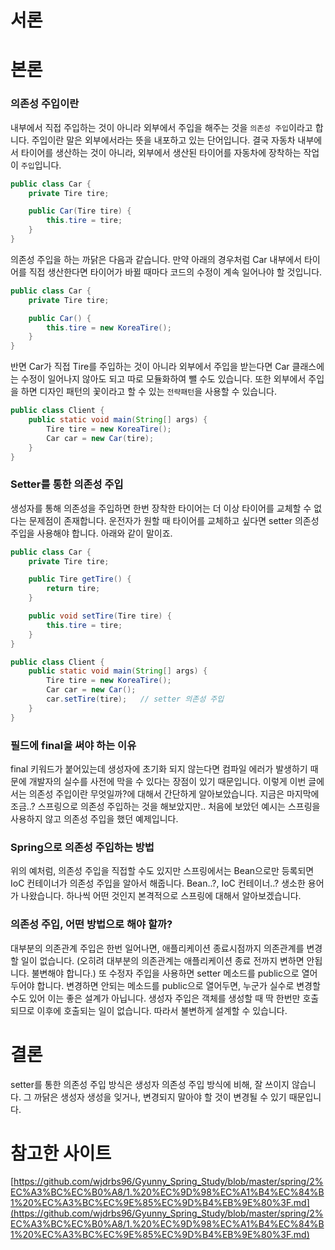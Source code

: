 # 서론

# 본론

### 의존성 주입이란 

내부에서 직접 주입하는 것이 아니라 외부에서 주입을 해주는 것을 `의존성 주입`이라고 합니다. 주입이란 말은 외부에서라는 뜻을 내포하고 있는 단어입니다. 결국 자동차 내부에서 타이어를 생산하는 것이 아니라, 외부에서 생산된 타이어를 자동차에 장착하는 작업이 `주입`입니다. 

```java
public class Car {
    private Tire tire;

    public Car(Tire tire) {
        this.tire = tire;
    }
}
```

의존성 주입을 하는 까닭은 다음과 같습니다. 만약 아래의 경우처럼 Car 내부에서 타이어를 직접 생산한다면 타이어가 바뀔 때마다 코드의 수정이 계속 일어나야 할 것입니다. 

```java
public class Car {
    private Tire tire;

    public Car() {
        this.tire = new KoreaTire();
    }
}
```

반면 Car가 직접 Tire를 주입하는 것이 아니라 외부에서 주입을 받는다면 Car 클래스에는 수정이 일어나지 않아도 되고 따로 모듈화하여 뺄 수도 있습니다. 또한 외부에서 주입을 하면 디자인 패턴의 꽃이라고 할 수 있는 `전략패턴`을 사용할 수 있습니다.

```java
public class Client {
    public static void main(String[] args) {
        Tire tire = new KoreaTire();
        Car car = new Car(tire);
    }
}
```

### Setter를 통한 의존성 주입

생성자를 통해 의존성을 주입하면 한번 장착한 타이어는 더 이상 타이어를 교체할 수 없다는 문제점이 존재합니다. 운전자가 원할 때 타이어를 교체하고 싶다면 setter 의존성 주입을 사용해야 합니다. 아래와 같이 말이죠. 

```java
public class Car {
    private Tire tire;

    public Tire getTire() {
        return tire;
    }

    public void setTire(Tire tire) {
        this.tire = tire;
    }
}

public class Client {
    public static void main(String[] args) {
        Tire tire = new KoreaTire();
        Car car = new Car();
        car.setTire(tire);   // setter 의존성 주입
    }
}
```

### 필드에 final을 써야 하는 이유

final 키워드가 붙어있는데 생성자에 초기화 되지 않는다면 컴파일 에러가 발생하기 때문에 개발자의 실수를 사전에 막을 수 있다는 장점이 있기 때문입니다. 
이렇게 이번 글에서는 의존성 주입이란 무엇일까?에 대해서 간단하게 알아보았습니다. 지금은 마지막에 조금..? 스프링으로 의존성 주입하는 것을 해보았지만.. 처음에 보았던 예시는 스프링을 사용하지 않고 의존성 주입을 했던 예제입니다.

### Spring으로 의존성 주입하는 방법

위의 예처럼, 의존성 주입을 직접할 수도 있지만 스프링에서는 Bean으로만 등록되면 IoC 컨테이너가 의존성 주입을 알아서 해줍니다. Bean..?, IoC 컨테이너..? 생소한 용어가 나왔습니다. 하나씩 어떤 것인지 본격적으로 스프링에 대해서 알아보겠습니다.

### 의존성 주입, 어떤 방법으로 해야 할까?

대부분의 의존관계 주입은 한번 일어나면, 애플리케이션 종료시점까지 의존관계를 변경할 일이 없습니다. (오히려 대부분의 의존관계는 애플리케이션 종료 전까지 변하면 안됩니다. 불변해야 합니다.)
또 수정자 주입을 사용하면 setter 메소드를 public으로 열어두어야 합니다. 변경하면 안되는 메소드를 public으로 열어두면, 누군가 실수로 변경할 수도 있어 이는 좋은 설계가 아닙니다. 
생성자 주입은 객체를 생성할 때 딱 한번만 호출되므로 이후에 호출되는 일이 없습니다. 따라서 불변하게 설계할 수 있습니다.

# 결론

setter를 통한 의존성 주입 방식은 생성자 의존성 주입 방식에 비해, 잘 쓰이지 않습니다. 그 까닭은 생성자 생성을 잊거나, 변경되지 말아야 할 것이 변경될 수 있기 때문입니다. 

# 참고한 사이트

[https://github.com/wjdrbs96/Gyunny_Spring_Study/blob/master/spring/2%EC%A3%BC%EC%B0%A8/1.%20%EC%9D%98%EC%A1%B4%EC%84%B1%20%EC%A3%BC%EC%9E%85%EC%9D%B4%EB%9E%80%3F.md](https://github.com/wjdrbs96/Gyunny_Spring_Study/blob/master/spring/2%EC%A3%BC%EC%B0%A8/1.%20%EC%9D%98%EC%A1%B4%EC%84%B1%20%EC%A3%BC%EC%9E%85%EC%9D%B4%EB%9E%80%3F.md)